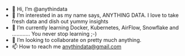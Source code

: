 - 👋 Hi, I’m @anythindata
- 👀 I’m interested in as my name says, ANYTHING DATA. I love to take fresh data and dish out yummy insights 
- 🌱 I’m currently learning Docker, Kubernetes, AirFlow, Snowflake and ............ You never stop learning ;-) 
- 💞️ I’m looking to collaborate on pretty much anything. 
- 📫 How to reach me anythindata@gmail.com

<!---
anythindata/anythindata is a ✨ special ✨ repository because its `README.md` (this file) appears on your GitHub profile.
You can click the Preview link to take a look at your changes.
--->

